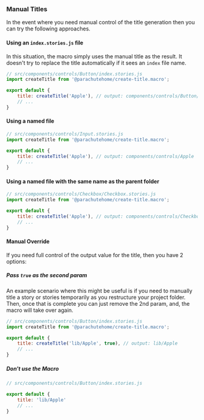 
### Manual Titles

In the event where you need manual control of the title generation
then you can try the following approaches.

#### Using an `index.stories.js` file

In this situation, the macro simply uses the manual title as the result.
It doesn't try to replace the title automatically if it sees an `index` file name.

```javascript
// src/components/controls/Button/index.stories.js
import createTitle from '@parachutehome/create-title.macro';

export default {
    title: createTitle('Apple'), // output: components/controls/Button/Apple
    // ...
}
```

#### Using a named file

```javascript
// src/components/controls/Input.stories.js
import createTitle from '@parachutehome/create-title.macro';

export default {
    title: createTitle('Apple'), // output: components/controls/Apple
    // ...
}
```

#### Using a named file with the same name as the parent folder

```javascript
// src/components/controls/Checkbox/Checkbox.stories.js
import createTitle from '@parachutehome/create-title.macro';

export default {
    title: createTitle('Apple'), // output: components/controls/Checkbox/Apple
    // ...
}
```

#### Manual Override

If you need full control of the output value for the title, then you have 2 options:

##### Pass `true` as the second param

An example scenario where this might be useful is if you need
to manually title a story or stories temporarily as you
restructure your project folder. Then, once that is complete
you can just remove the 2nd param, and, the macro will take 
over again.

```javascript
// src/components/controls/Button/index.stories.js
import createTitle from '@parachutehome/create-title.macro';

export default {
    title: createTitle('lib/Apple', true), // output: lib/Apple 
    // ...
}
```

##### Don't use the Macro

```javascript
// src/components/controls/Button/index.stories.js

export default {
    title: 'lib/Apple' 
    // ...
}
```
